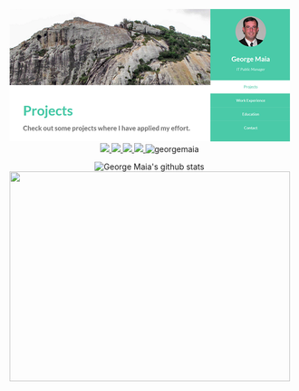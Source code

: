<p align="center">
  <a href="https://georgemaia.github.io/" target="_blank">
    <img src="screenshot.png" width="495" height="234">
  </a>
  <br/>
  <a href="https://www.linkedin.com/in/georgemaia/">
    <img src="https://img.shields.io/badge/-LinkedIn-blue?style=flat-square&logo=Linkedin&logoColor=white&link=https://www.linkedin.com/in/georgemaia/">
  </a>
  <a href="https://t.me/Georgemaia">
    <img src="https://img.shields.io/badge/-Telegram-1ca0f1?style=flat-square&labelColor=1ca0f1&logo=telegram&logoColor=white&link=https://t.me/Georgemaia)">  
  </a>
  <a href="https://www.instagram.com/georgemaia">
    <img src="https://img.shields.io/badge/Instagram-%23E4405F.svg?&style=flat-square&logo=instagram&logoColor=white">
  </a>
  <a href="https://github.com/georgemaia">
    <img src="https://img.shields.io/github/followers/georgemaia?label=follow&style=social">  
  </a>
  <img src="https://komarev.com/ghpvc/?username=georgemaia" alt="georgemaia" />
</p>

<div align = "center">
  <img src= "https://github-readme-stats.vercel.app/api?username=georgemaia&show_icons=true&count_private=true&hide_border=true&theme=radical" alt="George Maia's github stats" width="495" height="195">

  <img src="https://wakatime.com/share/@georgemaia/3c47d818-c2ce-440c-a2c1-7d837cb401a3.png"  width="495" height="371" />
</div>


<!--
**georgemaia/georgemaia** is a ✨ _special_ ✨ repository because its `README.md` (this file) appears on your GitHub profile.

Here are some ideas to get you started:

- 🔭 I’m currently working on ...
- 🌱 I’m currently learning ...
- 👯 I’m looking to collaborate on ...
- 🤔 I’m looking for help with ...
- 💬 Ask me about ...
- 📫 How to reach me: ...
- 😄 Pronouns: ...
- ⚡ Fun fact: ...
-->

